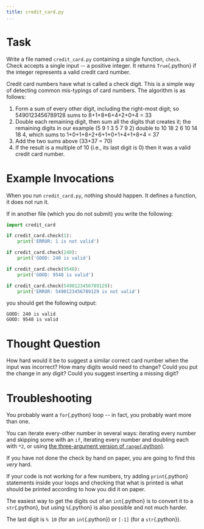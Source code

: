 ```yaml
---
title: credit_card.py
...
```


# Task

Write a file named `credit_card.py` containing a single function, `check`.
Check accepts a single input -- a positive integer.
It returns `True`{.python} if the integer represents a valid credit card number.

Credit card numbers have what is called a check digit.
This is a simple way of detecting common mis-typings of card numbers.
The algorithm is as follows:

1.  Form a sum of every other digit, including the right-most digit;
    so 5490123456789128 sums to 8+1+8+6+4+2+0+4 = 33
2.  Double each remaining digit, then sum all the digits that creates it;
    the remaining digits in our example (5 9 1 3 5 7 9 2) double to 10 18 2 6 10 14 18 4,
    which sums to 1+0+1+8+2+6+1+0+1+4+1+8+4 = 37
3.  Add the two sums above (33+37 = 70)
4.  If the result is a multiple of 10 (i.e., its last digit is 0) then it was a valid credit card number.



# Example Invocations


When you run `credit_card.py`, nothing should happen.
It defines a function, it does not run it.

If in another file (which you do not submit) you write the following:

````python
import credit_card

if credit_card.check(1):
    print('ERROR: 1 is not valid')

if credit_card.check(240):
    print('GOOD: 240 is valid')

if credit_card.check(9548):
    print('GOOD: 9548 is valid')

if credit_card.check(5490123456789129):
    print('ERROR: 5490123456789129 is not valid')
````

you should get the following output:

````
GOOD: 240 is valid
GOOD: 9548 is valid
````


# Thought Question

How hard would it be to suggest a similar correct card number when the input was incorrect?
How many digits would need to change?
Could you put the change in any digit?
Could you suggest inserting a missing digit?

# Troubleshooting

You probably want a `for`{.python} loop -- in fact, you probably want more than one.

You can iterate every-other number in several ways:
iterating every number and skipping some with an `if`,
iterating every number and doubling each with `*2`, or 
using [the three-argument version of `range`{.python}](https://docs.python.org/3/library/stdtypes.html#range).

If you have not done the check by hand on paper, you are going to find this *very* hard.

If your code is not working for a few numbers, try adding `print`{.python} statements inside your loops and checking that what is printed is what should be printed according to how you did it on paper.

The easiest way to get the digits out of an `int`{.python} is to convert it to a `str`{.python}, but using `%`{.python} is also possible and not much harder.

The last digit is `% 10` (for an `int`{.python}) or `[-1]` (for a `str`{.python}).
